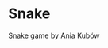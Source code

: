 # Snake

[Snake](https://www.youtube.com/watch?v=rui2tRRVtc0&list=PLRD1Niz0lz1uR4W3ms6DygWMjXW-6hDB_&index=28) game by Ania Kubów
